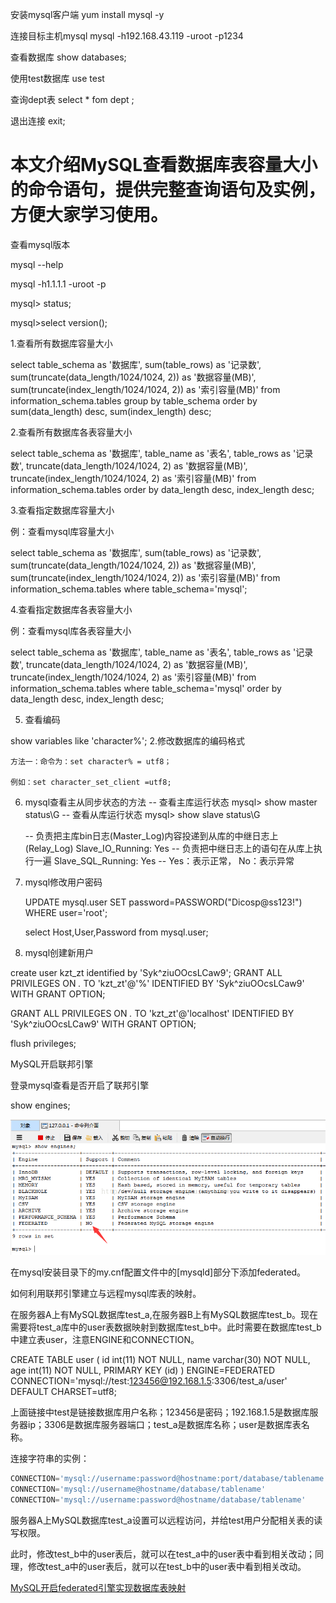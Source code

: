 安装mysql客户端
yum install mysql  -y

连接目标主机mysql
mysql -h192.168.43.119 -uroot -p1234

查看数据库
show databases;

使用test数据库
use test

查询dept表
select * fom dept ;

退出连接
exit;

 

# 本文介绍MySQL查看数据库表容量大小的命令语句，提供完整查询语句及实例，方便大家学习使用。

查看mysql版本

mysql --help

mysql -h1.1.1.1 -uroot -p

mysql> status;

mysql>select version();



1.查看所有数据库容量大小

select
table_schema as '数据库',
sum(table_rows) as '记录数',
sum(truncate(data_length/1024/1024, 2)) as '数据容量(MB)',
sum(truncate(index_length/1024/1024, 2)) as '索引容量(MB)'
from information_schema.tables
group by table_schema
order by sum(data_length) desc, sum(index_length) desc;

2.查看所有数据库各表容量大小

select
table_schema as '数据库',
table_name as '表名',
table_rows as '记录数',
truncate(data_length/1024/1024, 2) as '数据容量(MB)',
truncate(index_length/1024/1024, 2) as '索引容量(MB)'
from information_schema.tables
order by data_length desc, index_length desc;

3.查看指定数据库容量大小

例：查看mysql库容量大小

select
table_schema as '数据库',
sum(table_rows) as '记录数',
sum(truncate(data_length/1024/1024, 2)) as '数据容量(MB)',
sum(truncate(index_length/1024/1024, 2)) as '索引容量(MB)'
from information_schema.tables
where table_schema='mysql';

4.查看指定数据库各表容量大小

例：查看mysql库各表容量大小

select
table_schema as '数据库',
table_name as '表名',
table_rows as '记录数',
truncate(data_length/1024/1024, 2) as '数据容量(MB)',
truncate(index_length/1024/1024, 2) as '索引容量(MB)'
from information_schema.tables
where table_schema='mysql'
order by data_length desc, index_length desc;

5. 查看编码

show variables like 'character%';
	2.修改数据库的编码格式

	方法一：命令为：set character% = utf8；
	
	例如：set character_set_client =utf8;


6. mysql查看主从同步状态的方法
	-- 查看主库运行状态
	mysql> show master status\G
	-- 查看从库运行状态
	mysql> show slave status\G
	
	-- 负责把主库bin日志(Master_Log)内容投递到从库的中继日志上(Relay_Log)
	Slave_IO_Running: Yes
	-- 负责把中继日志上的语句在从库上执行一遍
	Slave_SQL_Running: Yes
	-- Yes：表示正常， No：表示异常
	
7. mysql修改用户密码

   UPDATE mysql.user SET password=PASSWORD("Dicosp@ss123!") WHERE user='root';

   select Host,User,Password from mysql.user;

8. mysql创建新用户

create user kzt_zt identified by 'Syk^ziuOOcsLCaw9';
GRANT ALL PRIVILEGES ON *.* TO 'kzt_zt'@'%' IDENTIFIED BY 'Syk^ziuOOcsLCaw9' WITH GRANT OPTION;

GRANT ALL PRIVILEGES ON *.* TO 'kzt_zt'@'localhost' IDENTIFIED BY 'Syk^ziuOOcsLCaw9' WITH GRANT OPTION;

flush privileges;



MySQL开启联邦引擎

登录mysql查看是否开启了联邦引擎

show engines;

![img](MySQL安装和基础命令.assets/993337-20180704084123390-1139277077.png)

在mysql安装目录下的my.cnf配置文件中的[mysqld]部分下添加federated。

如何利用联邦引擎建立与远程mysql库表的映射。

在服务器A上有MySQL数据库test_a,在服务器B上有MySQL数据库test_b。现在需要将test_a库中的user表数据映射到数据库test_b中。此时需要在数据库test_b中建立表user，注意ENGINE和CONNECTION。

CREATE TABLE user (
  id int(11) NOT NULL,
  name varchar(30) NOT NULL,
  age int(11) NOT NULL,
  PRIMARY KEY (id)
) ENGINE=FEDERATED 
CONNECTION='mysql://test:123456@192.168.1.5:3306/test_a/user'
DEFAULT CHARSET=utf8;

上面链接中test是链接数据库用户名称；123456是密码；192.168.1.5是数据库服务器ip；3306是数据库服务器端口；test_a是数据库名称；user是数据库表名称。

连接字符串的实例：

```sql
CONNECTION='mysql://username:password@hostname:port/database/tablename'
CONNECTION='mysql://username@hostname/database/tablename'
CONNECTION='mysql://username:password@hostname/database/tablename'
```



服务器A上MySQL数据库test_a设置可以远程访问，并给test用户分配相关表的读写权限。

此时，修改test_b中的user表后，就可以在test_a中的user表中看到相关改动；同理，修改test_a中的user表后，就可以在test_b中的user表中看到相关改动。

[MySQL开启federated引擎实现数据库表映射](https://www.cnblogs.com/shuilangyizu/p/9261567.html)